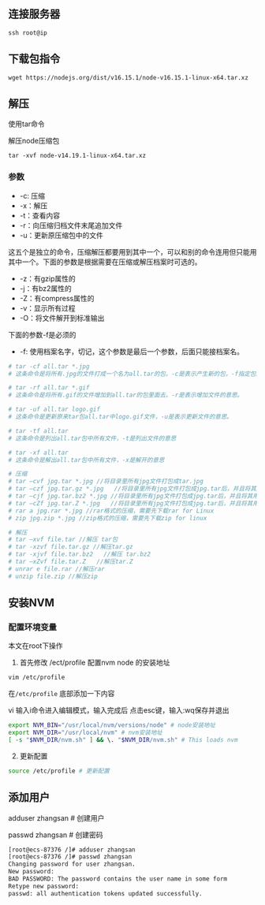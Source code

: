 ## 连接服务器
`ssh root@ip`

## 下载包指令
`wget https://nodejs.org/dist/v16.15.1/node-v16.15.1-linux-x64.tar.xz`

## 解压
使用tar命令

解压node压缩包

`tar -xvf node-v14.19.1-linux-x64.tar.xz`

### 参数
* -c: 压缩
* -x：解压
* -t：查看内容
* -r：向压缩归档文件末尾追加文件
* -u：更新原压缩包中的文件

这五个是独立的命令，压缩解压都要用到其中一个，可以和别的命令连用但只能用其中一个。下面的参数是根据需要在压缩或解压档案时可选的。

* -z：有gzip属性的
* -j：有bz2属性的
* -Z：有compress属性的
* -v：显示所有过程
* -O：将文件解开到标准输出

下面的参数-f是必须的

* -f: 使用档案名字，切记，这个参数是最后一个参数，后面只能接档案名。

```bash
# tar -cf all.tar *.jpg 
# 这条命令是将所有.jpg的文件打成一个名为all.tar的包。-c是表示产生新的包，-f指定包的文件名。 

# tar -rf all.tar *.gif 
# 这条命令是将所有.gif的文件增加到all.tar的包里面去。-r是表示增加文件的意思。 

# tar -uf all.tar logo.gif 
# 这条命令是更新原来tar包all.tar中logo.gif文件，-u是表示更新文件的意思。 

# tar -tf all.tar 
# 这条命令是列出all.tar包中所有文件，-t是列出文件的意思 

# tar -xf all.tar 
# 这条命令是解出all.tar包中所有文件，-x是解开的意思 

```

```bash
# 压缩
# tar –cvf jpg.tar *.jpg //将目录里所有jpg文件打包成tar.jpg
# tar –czf jpg.tar.gz *.jpg   //将目录里所有jpg文件打包成jpg.tar后，并且将其用gzip压缩，生成一个gzip压缩过的包，命名为jpg.tar.gz
# tar –cjf jpg.tar.bz2 *.jpg //将目录里所有jpg文件打包成jpg.tar后，并且将其用bzip2压缩，生成一个bzip2压缩过的包，命名为jpg.tar.bz2
# tar –cZf jpg.tar.Z *.jpg   //将目录里所有jpg文件打包成jpg.tar后，并且将其用compress压缩，生成一个umcompress压缩过的包，命名为jpg.tar.Z
# rar a jpg.rar *.jpg //rar格式的压缩，需要先下载rar for Linux
# zip jpg.zip *.jpg //zip格式的压缩，需要先下载zip for linux

# 解压
# tar –xvf file.tar //解压 tar包
# tar -xzvf file.tar.gz //解压tar.gz
# tar -xjvf file.tar.bz2   //解压 tar.bz2
# tar –xZvf file.tar.Z   //解压tar.Z
# unrar e file.rar //解压rar
# unzip file.zip //解压zip

```

## 安装NVM

### 配置环境变量
本文在root下操作

1. 首先修改 /ect/profile 配置nvm node 的安装地址

```bash
vim /etc/profile
```

在`/etc/profile` 底部添加一下内容

vi 输入i命令进入编辑模式，输入完成后 点击esc键，输入:wq保存并退出
```bash
export NVM_BIN="/usr/local/nvm/versions/node" # node安装地址
export NVM_DIR="/usr/local/nvm" # nvm安装地址
[ -s "$NVM_DIR/nvm.sh" ] && \. "$NVM_DIR/nvm.sh" # This loads nvm
```

2. 更新配置
```bash
source /etc/profile # 更新配置
```

## 添加用户

adduser zhangsan # 创建用户

passwd zhangsan # 创建密码

```bash
[root@ecs-87376 /]# adduser zhangsan
[root@ecs-87376 /]# passwd zhangsan
Changing password for user zhangsan.
New password: 
BAD PASSWORD: The password contains the user name in some form
Retype new password: 
passwd: all authentication tokens updated successfully.
```
